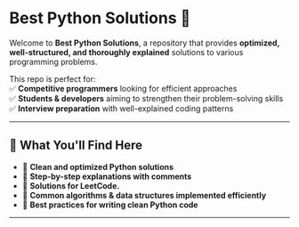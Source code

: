 # Best Python Solutions 🚀  

Welcome to **Best Python Solutions**, a repository that provides **optimized, well-structured, and thoroughly explained** solutions to various programming problems.  

This repo is perfect for:  
✅ **Competitive programmers** looking for efficient approaches  
✅ **Students & developers** aiming to strengthen their problem-solving skills  
✅ **Interview preparation** with well-explained coding patterns  

---

## 📌 What You'll Find Here  

- 🔹 **Clean and optimized Python solutions**  
- 🔹 **Step-by-step explanations with comments**  
- 🔹 **Solutions for LeetCode.**  
- 🔹 **Common algorithms & data structures implemented efficiently**  
- 🔹 **Best practices for writing clean Python code**  

---


